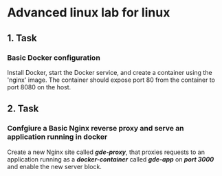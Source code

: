 # Advanced linux lab for linux

## 1. Task

### Basic Docker configuration

Install Docker, start the Docker service, and create a container using the 'nginx' image. The container should expose port 80 from the container to port 8080 on the host.

## 2. Task

### Confgiure a Basic Nginx reverse proxy and serve an application running in docker

Create a new Nginx site called ***gde-proxy***, that proxies requests to an application running as a ***docker-container*** called ***gde-app*** on ***port 3000*** and enable the new server block.